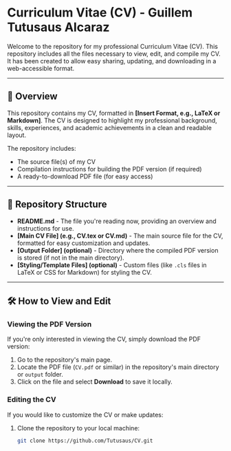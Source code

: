 # Curriculum Vitae (CV) - Guillem Tutusaus Alcaraz

Welcome to the repository for my professional Curriculum Vitae (CV). This repository includes all the files necessary to view, edit, and compile my CV. It has been created to allow easy sharing, updating, and downloading in a web-accessible format.

---

## 📄 Overview

This repository contains my CV, formatted in **[Insert Format, e.g., LaTeX or Markdown]**. The CV is designed to highlight my professional background, skills, experiences, and academic achievements in a clean and readable layout.

The repository includes:
- The source file(s) of my CV
- Compilation instructions for building the PDF version (if required)
- A ready-to-download PDF file (for easy access)

---

## 📂 Repository Structure

- **README.md** - The file you're reading now, providing an overview and instructions for use.
- **[Main CV File] (e.g., CV.tex or CV.md)** - The main source file for the CV, formatted for easy customization and updates.
- **[Output Folder] (optional)** - Directory where the compiled PDF version is stored (if not in the main directory).
- **[Styling/Template Files] (optional)** - Custom files (like `.cls` files in LaTeX or CSS for Markdown) for styling the CV.

---

## 🛠️ How to View and Edit

### Viewing the PDF Version
If you're only interested in viewing the CV, simply download the PDF version:
1. Go to the repository's main page.
2. Locate the PDF file (`CV.pdf` or similar) in the repository's main directory or `output` folder.
3. Click on the file and select **Download** to save it locally.

### Editing the CV
If you would like to customize the CV or make updates:
1. Clone the repository to your local machine:
   ```bash
   git clone https://github.com/Tutusaus/CV.git
